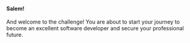 #### Salem!
And welcome to the challenge! You are about to start your journey to become an excellent software developer and secure your professional future.
